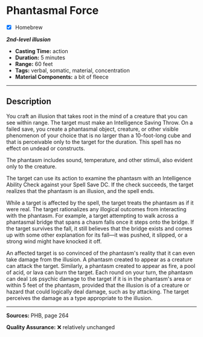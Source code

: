 # Phantasmal Force
- [x] Homebrew

***2nd-level illusion***
- **Casting Time:** action
- **Duration:** 5 minutes
- **Range:** 60 feet
- **Tags:** verbal, somatic, material, concentration
- **Material Components:** a bit of fleece

---

## Description
You craft an illusion that takes root in the mind of a creature that you can see within range.
The target must make an Intelligence Saving Throw.
On a failed save, you create a phantasmal object, creature, or other visible phenomenon of your choice that is no larger than a 10-foot-long cube and that is perceivable only to the target for the duration.
This spell has no effect on undead or constructs.

The phantasm includes sound, temperature, and other stimuli, also evident only to the creature.

The target can use its action to examine the phantasm with an Intelligence Ability Check against your Spell Save DC.
If the check succeeds, the target realizes that the phantasm is an illusion, and the spell ends.

While a target is affected by the spell, the target treats the phantasm as if it were real.
The target rationalizes any illogical outcomes from interacting with the phantasm.
For example, a target attempting to walk across a phantasmal bridge that spans a chasm falls once it steps onto the bridge.
If the target survives the fall, it still believes that the bridge exists and comes up with some other explanation for its fall&mdash;it was pushed, it slipped, or a strong wind might have knocked it off.

An affected target is so convinced of the phantasm's reality that it can even take damage from the illusion.
A phantasm created to appear as a creature can attack the target.
Similarly, a phantasm created to appear as fire, a pool of acid, or lava can burn the target.
Each round on your turn, the phantasm can deal `1d6` psychic damage to the target if it is in the phantasm's area or within 5 feet of the phantasm, provided that the illusion is of a creature or hazard that could logically deal damage, such as by attacking.
The target perceives the damage as a type appropriate to the illusion.

---

**Sources:** PHB, page 264

**Quality Assurance:** :x: relatively unchanged
